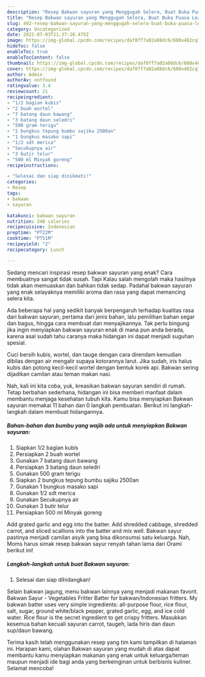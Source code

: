 ```yaml
---
description: "Resep Bakwan sayuran yang Menggugah Selera, Buat Buka Puasa Lezat Sekali"
title: "Resep Bakwan sayuran yang Menggugah Selera, Buat Buka Puasa Lezat Sekali"
slug: 492-resep-bakwan-sayuran-yang-menggugah-selera-buat-buka-puasa-lezat-sekali
category: Uncategorized
date: 2022-07-03T21:37:28.475Z
image: https://img-global.cpcdn.com/recipes/daf8ff7a02a08dc6/680x482cq70/bakwan-sayuran-foto-resep-utama.jpg
hideToc: false
enableToc: true
enableTocContent: false
thumbnail: https://img-global.cpcdn.com/recipes/daf8ff7a02a08dc6/680x482cq70/bakwan-sayuran-foto-resep-utama.jpg
cover: https://img-global.cpcdn.com/recipes/daf8ff7a02a08dc6/680x482cq70/bakwan-sayuran-foto-resep-utama.jpg
author: Admin
authorAv: notfound
ratingvalue: 3.4
reviewcount: 21
recipeingredient:
- "1/2 bagian kubis"
- "2 buah wortel"
- "7 batang daun bawang"
- "3 batang daun seledri"
- "500 gram terigu"
- "2 bungkus tepung bumbu sajiku 2500an"
- "1 bungkus masako sapi"
- "1/2 sdt merica"
- "Secukupnya air"
- "3 butir telur"
- "500 ml Minyak goreng"
recipeinstructions:

- "Selesai dan siap dinikmati!"
categories:
- Resep
tags:
- bakwan
- sayuran

katakunci: bakwan sayuran 
nutrition: 248 calories
recipecuisine: Indonesian
preptime: "PT22M"
cooktime: "PT51M"
recipeyield: "2"
recipecategory: Lunch

---
```



Sedang mencari inspirasi resep bakwan sayuran yang enak? Cara membuatnya sangat tidak susah. Tapi Kalau salah mengolah maka hasilnya tidak akan memuaskan dan bahkan tidak sedap. Padahal bakwan sayuran yang enak selayaknya memiliki aroma dan rasa yang dapat memancing selera kita.


Ada beberapa hal yang sedikit banyak berpengaruh terhadap kualitas rasa dari bakwan sayuran, pertama dari jenis bahan, lalu pemilihan bahan segar dan bagus, hingga cara membuat dan menyajikannya. Tak perlu bingung jika ingin menyiapkan bakwan sayuran enak di mana pun anda berada, karena asal sudah tahu caranya maka hidangan ini dapat menjadi suguhan spesial.

Cuci bersih kubis, wortel, dan tauge dengan cara direndam kemudian dibilas dengan air mengalir supaya kotorannya larut. Jika sudah, iris halus kubis dan potong kecil-kecil wortel dengan bentuk korek api. Bakwan sering dijadikan camilan atau teman makan nasi.


Nah, kali ini kita coba, yuk, kreasikan bakwan sayuran sendiri di rumah. Tetap berbahan sederhana, hidangan ini bisa memberi manfaat dalam membantu menjaga kesehatan tubuh kita. Kamu bisa menyiapkan Bakwan sayuran memakai 11 bahan dan 0 langkah pembuatan. Berikut ini langkah-langkah dalam membuat hidangannya.

<!--inarticleads1-->

##### Bahan-bahan dan bumbu yang wajib ada untuk menyiapkan Bakwan sayuran:

1. Siapkan 1/2 bagian kubis
1. Persiapkan 2 buah wortel
1. Gunakan 7 batang daun bawang
1. Persiapkan 3 batang daun seledri
1. Gunakan 500 gram terigu
1. Siapkan 2 bungkus tepung bumbu sajiku 2500an
1. Gunakan 1 bungkus masako sapi
1. Gunakan 1/2 sdt merica
1. Gunakan Secukupnya air
1. Gunakan 3 butir telur
1. Persiapkan 500 ml Minyak goreng


Add grated garlic and egg into the batter. Add shredded cabbage, shredded carrot, and sliced scallions into the batter and mix well. Bakwan sayur pastinya menjadi camilan asyik yang bisa dikonsumsi satu keluarga. Nah, Moms harus simak resep bakwan sayur renyah tahan lama dari Orami berikut ini! 

<!--inarticleads2-->

##### Langkah-langkah untuk buat Bakwan sayuran:


1. Selesai dan siap dihidangkan!

Selain bakwan jagung, menu bakwan lainnya yang menjadi makanan favorit. Bakwan Sayur - Vegetables Fritter Batter for bakwan/Indonesian fritters. My bakwan batter uses very simple ingredients: all-purpose flour, rice flour, salt, sugar, ground white/black pepper, grated garlic, egg, and ice cold water. Rice flour is the secret ingredient to get crispy fritters. Masukkan kesemua bahan kecuali sayuran carrot, taugeh, lada hiris dan daun sup/daun bawang. 

Terima kasih telah menggunakan resep yang tim kami tampilkan di halaman ini. Harapan kami, olahan Bakwan sayuran yang mudah di atas dapat membantu kamu menyiapkan makanan yang enak untuk keluarga/teman maupun menjadi ide bagi anda yang berkeinginan untuk berbisnis kuliner. Selamat mencoba!
